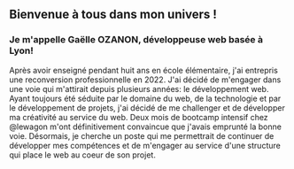 ## Bienvenue à tous dans mon univers !
### Je m'appelle Gaëlle OZANON, développeuse web basée à Lyon!
Après avoir enseigné pendant huit ans en école élémentaire, j'ai entrepris une reconversion professionnelle en 2022.
J'ai décidé de m'engager dans une voie qui m'attirait depuis plusieurs années: le développement web. Ayant toujours été séduite par le domaine du web, de la technologie et par le développement de projets, j'ai décidé de me challenger et de développer ma créativité au service du web. Deux mois de bootcamp intensif chez @lewagon m'ont définitivement convaincue que j'avais emprunté la bonne voie. Désormais, je cherche un poste qui me permettrait de continuer de développer mes compétences et de m'engager au service d'une structure qui place le web au coeur de son projet.
